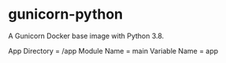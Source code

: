 # gunicorn-python

A Gunicorn Docker base image with Python 3.8.

App Directory = /app
Module Name = main
Variable Name = app
